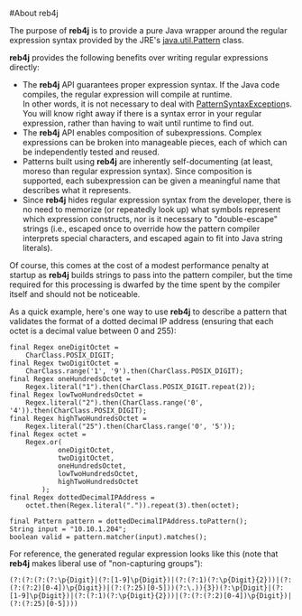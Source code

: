#About reb4j

The purpose of **reb4j** is to provide a pure Java wrapper around
the regular expression syntax provided by the JRE's 
[java.util.Pattern](http://java.sun.com/javase/6/docs/api/java/util/regex/Pattern.html}java.util.regex.Pattern) class.

**reb4j** provides the following benefits over writing regular expressions directly:

*	The **reb4j** API guarantees proper expression syntax.
	If the Java code compiles, the regular expression will compile at runtime.  
	In other words, it is not necessary to deal with [PatternSyntaxException](http://java.sun.com/javase/6/docs/api/java/util/regex/PatternSyntaxException.html}PatternSyntaxException)s.
	You will know right away if there is a syntax error in your regular expression, rather than having to wait until runtime to find out. 
*	The **reb4j** API enables composition of subexpressions.  Complex expressions can be broken into manageable pieces, each of which can be independently tested and reused.
*	Patterns built using **reb4j** are inherently self-documenting (at least, moreso than regular expression syntax).
	Since composition is supported, each subexpression can be given a meaningful name that describes what it represents.
*	Since **reb4j** hides regular expression syntax from the developer, there is no need to memorize (or repeatedly look up) what symbols represent which expression constructs, nor is it necessary to "double-escape" strings (i.e., escaped once to override how the pattern compiler interprets special characters, and escaped again to fit into Java string literals).
	

Of course, this comes at the cost of a modest performance penalty at startup as **reb4j** builds strings to pass into the pattern compiler, but the time required for this processing is dwarfed by the time spent by the compiler itself and should not be noticeable.
	
As a quick example, here's one way to use **reb4j** to describe a pattern that validates the format of a dotted decimal IP address (ensuring that each octet is a decimal value between 0 and 255):
	
	final Regex oneDigitOctet = 
		CharClass.POSIX_DIGIT;
	final Regex twoDigitOctet = 
		CharClass.range('1', '9').then(CharClass.POSIX_DIGIT);
	final Regex oneHundredsOctet =
		Regex.literal("1").then(CharClass.POSIX_DIGIT.repeat(2));
	final Regex lowTwoHundredsOctet =
		Regex.literal("2").then(CharClass.range('0', '4')).then(CharClass.POSIX_DIGIT);
	final Regex highTwoHundredsOctet =
		Regex.literal("25").then(CharClass.range('0', '5'));
	final Regex octet =
		Regex.or(
				oneDigitOctet, 
				twoDigitOctet, 
				oneHundredsOctet, 
				lowTwoHundredsOctet, 
				highTwoHundredsOctet
			);
	final Regex dottedDecimalIPAddress =
		octet.then(Regex.literal(".")).repeat(3).then(octet);
		
	final Pattern pattern = dottedDecimalIPAddress.toPattern();
	String input = "10.10.1.204";
	boolean valid = pattern.matcher(input).matches();

For reference, the generated regular expression looks like this (note that **reb4j** makes liberal use of "non-capturing groups"):
	
	(?:(?:(?:(?:\p{Digit}|(?:[1-9]\p{Digit})|(?:(?:1)(?:\p{Digit}{2}))|(?:(?:(?:2)[0-4])\p{Digit})|(?:(?:25)[0-5]))(?:\.)){3})(?:\p{Digit}|(?:[1-9]\p{Digit})|(?:(?:1)(?:\p{Digit}{2}))|(?:(?:(?:2)[0-4])\p{Digit})|(?:(?:25)[0-5])))

	

	
	
